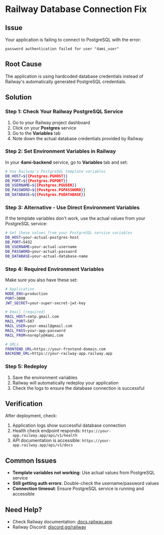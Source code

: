 # Railway Database Connection Fix

## Issue
Your application is failing to connect to PostgreSQL with the error:
```
password authentication failed for user "4ami_user"
```

## Root Cause
The application is using hardcoded database credentials instead of Railway's automatically generated PostgreSQL credentials.

## Solution

### Step 1: Check Your Railway PostgreSQL Service
1. Go to your Railway project dashboard
2. Click on your **Postgres** service
3. Go to the **Variables** tab
4. Note down the actual database credentials provided by Railway

### Step 2: Set Environment Variables in Railway
In your **4ami-backend** service, go to **Variables** tab and set:

```bash
# Use Railway's PostgreSQL template variables
DB_HOST=${{Postgres.PGHOST}}
DB_PORT=${{Postgres.PGPORT}}
DB_USERNAME=${{Postgres.PGUSER}}
DB_PASSWORD=${{Postgres.PGPASSWORD}}
DB_DATABASE=${{Postgres.PGDATABASE}}
```

### Step 3: Alternative - Use Direct Environment Variables
If the template variables don't work, use the actual values from your PostgreSQL service:

```bash
# Get these values from your PostgreSQL service variables
DB_HOST=your-actual-postgres-host
DB_PORT=5432
DB_USERNAME=your-actual-username
DB_PASSWORD=your-actual-password
DB_DATABASE=your-actual-database-name
```

### Step 4: Required Environment Variables
Make sure you also have these set:

```bash
# Application
NODE_ENV=production
PORT=3000
JWT_SECRET=your-super-secret-jwt-key

# Email (required)
MAIL_HOST=smtp.gmail.com
MAIL_PORT=587
MAIL_USER=your-email@gmail.com
MAIL_PASS=your-app-password
MAIL_FROM=noreply@4ami.com

# URLs
FRONTEND_URL=https://your-frontend-domain.com
BACKEND_URL=https://your-railway-app.railway.app
```

### Step 5: Redeploy
1. Save the environment variables
2. Railway will automatically redeploy your application
3. Check the logs to ensure the database connection is successful

## Verification
After deployment, check:
1. Application logs show successful database connection
2. Health check endpoint responds: `https://your-app.railway.app/api/v1/health`
3. API documentation is accessible: `https://your-app.railway.app/api/v1/docs`

## Common Issues
- **Template variables not working**: Use actual values from PostgreSQL service
- **Still getting auth errors**: Double-check the username/password values
- **Connection timeout**: Ensure PostgreSQL service is running and accessible

## Need Help?
- Check Railway documentation: [docs.railway.app](https://docs.railway.app)
- Railway Discord: [discord.gg/railway](https://discord.gg/railway)
